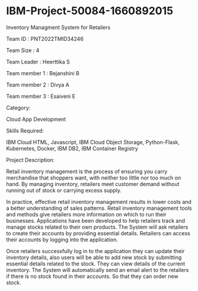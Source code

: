 # IBM-Project-50084-1660892015
Inventory Managment System for Retailers

Team ID : PNT2022TMID34246

Team Size : 4

Team Leader :	Heerttika S

Team member 1 : Bejanshini B

Team member 2 :	Divya A

Team member 3 :	Esaiveni E

Category:

Cloud App Development

Skills Required:

IBM Cloud
HTML,
Javascript,
IBM Cloud Object Storage,
Python-Flask,
Kubernetes,
Docker,
IBM DB2,
IBM Container Registry

Project Description:

Retail inventory management is the process of ensuring you carry merchandise that shoppers want, with neither too little nor too much on hand. By managing inventory, retailers meet customer demand without running out of stock or carrying excess supply.

In practice, effective retail inventory management results in lower costs and a better understanding of sales patterns. Retail inventory management tools and methods give retailers more information on which to run their businesses. Applications have been developed to help retailers track and manage stocks related to their own products. The System will ask retailers to create their accounts by providing essential details. Retailers can access their accounts by logging into the application.

Once retailers successfully log in to the application they can update their inventory details, also users will be able to add new stock by submitting essential details related to the stock. They can view details of the current inventory. The System will automatically send an email alert to the retailers if there is no stock found in their accounts. So that they can order new stock.
